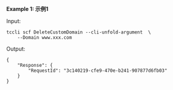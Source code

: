 **Example 1: 示例1**



Input: 

```
tccli scf DeleteCustomDomain --cli-unfold-argument  \
    --Domain www.xxx.com
```

Output: 
```
{
    "Response": {
        "RequestId": "3c140219-cfe9-470e-b241-907877d6fb03"
    }
}
```

